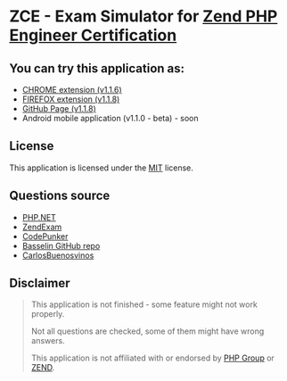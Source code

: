 # ZCE - Exam Simulator for [Zend PHP Engineer Certification](https://www.zend.com/en/services/certification/php-certification)

## You can try this application as: 

* [CHROME extension (v1.1.6)](https://chrome.google.com/webstore/detail/php-zend-certification-exam/kdjolhghoglghipajmbmlmldbpncimge)
* [FIREFOX extension (v1.1.8)](https://addons.mozilla.org/ro/firefox/addon/php-zend-certification-exam/)
* [GitHub Page (v1.1.8)](https://alceanicu.github.io/zce/)
* Android mobile application (v1.1.0 - beta) - soon

## License

This application is licensed under the [MIT](http://opensource.org/licenses/MIT) license.

## Questions source

* [PHP.NET](http://php.net/manual/en)
* [ZendExam](http://www.zendexam.com)
* [CodePunker](https://www.codepunker.com/learn/quizzes)
* [Basselin GitHub repo](https://github.com/basselin/php-certification-training)
* [CarlosBuenosvinos](https://fr.slideshare.net/carlosbuenosvinos/zend-php-53-demo-certification-test)

## Disclaimer

> This application is not finished - some feature might not work properly.
>
> Not all questions are checked, some of them might have wrong answers.
>
> This application is not affiliated with or endorsed by [PHP Group](https://www.php.net/) or [ZEND](https://www.zend.com/en).
